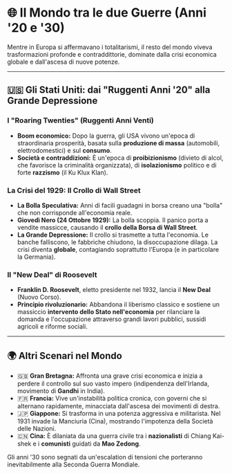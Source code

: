 # 🌐 Il Mondo tra le due Guerre (Anni '20 e '30)

Mentre in Europa si affermavano i totalitarismi, il resto del mondo viveva trasformazioni profonde e contraddittorie, dominate dalla crisi economica globale e dall'ascesa di nuove potenze.

---

## 🇺🇸 Gli Stati Uniti: dai "Ruggenti Anni '20" alla Grande Depressione

### I "Roaring Twenties" (Ruggenti Anni Venti)
*   **Boom economico:** Dopo la guerra, gli USA vivono un'epoca di straordinaria prosperità, basata sulla **produzione di massa** (automobili, elettrodomestici) e sul **consumo**.
*   **Società e contraddizioni:** È un'epoca di **proibizionismo** (divieto di alcol, che favorisce la criminalità organizzata), di **isolazionismo** politico e di forte **razzismo** (il Ku Klux Klan).

### La Crisi del 1929: Il Crollo di Wall Street
*   **La Bolla Speculativa:** Anni di facili guadagni in borsa creano una "bolla" che non corrisponde all'economia reale.
*   **Giovedì Nero (24 Ottobre 1929):** La bolla scoppia. Il panico porta a vendite massicce, causando il **crollo della Borsa di Wall Street**.
*   **La Grande Depressione:** Il crollo si trasmette a tutta l'economia. Le banche falliscono, le fabbriche chiudono, la disoccupazione dilaga. La crisi diventa **globale**, contagiando soprattutto l'Europa (e in particolare la Germania).

### Il "New Deal" di Roosevelt
*   **Franklin D. Roosevelt**, eletto presidente nel 1932, lancia il **New Deal** (Nuovo Corso).
*   **Principio rivoluzionario:** Abbandona il liberismo classico e sostiene un massiccio **intervento dello Stato nell'economia** per rilanciare la domanda e l'occupazione attraverso grandi lavori pubblici, sussidi agricoli e riforme sociali.

---

## 🌍 Altri Scenari nel Mondo

*   🇬🇧 **Gran Bretagna:** Affronta una grave crisi economica e inizia a perdere il controllo sul suo vasto impero (indipendenza dell'Irlanda, movimento di **Gandhi** in India).
*   🇫🇷 **Francia:** Vive un'instabilità politica cronica, con governi che si alternano rapidamente, minacciata dall'ascesa dei movimenti di destra.
*   🇯🇵 **Giappone:** Si trasforma in una potenza aggressiva e militarista. Nel 1931 invade la Manciuria (Cina), mostrando l'impotenza della Società delle Nazioni.
*   🇨🇳 **Cina:** È dilaniata da una guerra civile tra i **nazionalisti** di Chiang Kai-shek e i **comunisti** guidati da **Mao Zedong**.

Gli anni '30 sono segnati da un'escalation di tensioni che porteranno inevitabilmente alla Seconda Guerra Mondiale.
